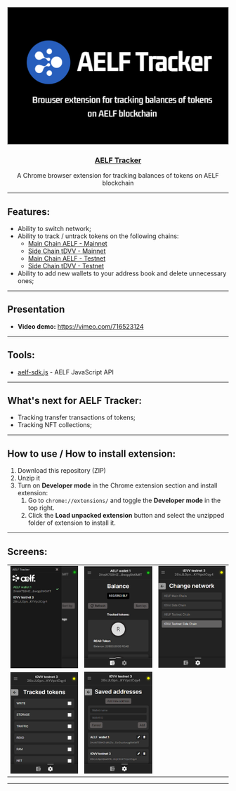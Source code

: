 <div>
  <p align="center">
    <img src="/resources/images/project-image.png" width="600px">
<h3 align="center"><u>AELF Tracker</u></h3>
    <p align="center">A Chrome browser extension for tracking balances of tokens on AELF blockchain</p>
  <hr>
</div>


## Features:

- Ability to switch network;
- Ability to track / untrack tokens on the following chains:
    - [Main Chain AELF - Mainnet](https://explorer.aelf.io/)
    - [Side Chain tDVV - Mainnet](https://tdvv-explorer.aelf.io/)
    - [Main Chain AELF - Testnet](https://explorer-test.aelf.io/)
    - [Side Chain tDVV - Testnet](https://tdvv-explorer-test.aelf.io/)
- Ability to add new wallets to your address book and delete unnecessary ones;


----------

## Presentation

- **Video demo:** https://vimeo.com/716523124
----------

## Tools:
- [aelf-sdk.js](https://github.com/AElfProject/aelf-sdk.js) - AELF JavaScript API

----------

## What's next for AELF Tracker:
- Tracking transfer transactions of tokens;
- Tracking NFT collections;

-------

## How to use / How to install extension:

1. Download this repository (ZIP)
2. Unzip it
3. Turn on **Developer mode** in the Chrome extension section and install extension:
    1. Go to ```chrome://extensions/``` and toggle the **Developer mode** in the top right.
    2. Click the **Load unpacked extension** button and select the unzipped folder of extension to install it.

----------



## Screens:

  <table>
  <tr>
    <td><img src="/resources/images/demo/demo1.png"></td>
    <td><img src="/resources/images/demo/demo2.png"></td>
    <td><img src="/resources/images/demo/demo3.png"></td>
  </tr>
  <tr>
    <td><img src="/resources/images/demo/demo4.png"></td>
    <td><img src="/resources/images/demo/demo5.png"></td>
  </tr>
</table>

----------
